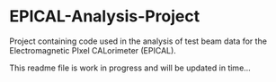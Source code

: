 # EPICAL-Analysis-Project
Project containing code used in the analysis of test beam data for the Electromagnetic PIxel CALorimeter (EPICAL).

This readme file is work in progress and will be updated in time...
